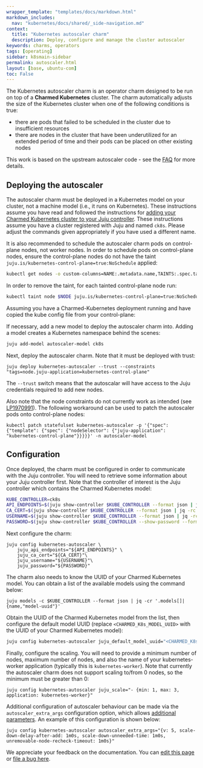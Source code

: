 ```yaml
---
wrapper_template: "templates/docs/markdown.html"
markdown_includes:
  nav: "kubernetes/docs/shared/_side-navigation.md"
context:
  title: "Kubernetes autoscaler charm"
  description: Deploy, configure and manage the cluster autoscaler
keywords: charms, operators
tags: [operating]
sidebar: k8smain-sidebar
permalink: autoscaler.html
layout: [base, ubuntu-com]
toc: False
---
```


The Kubernetes autoscaler charm is an operator charm designed to be run on top
of a **Charmed Kubernetes** cluster. The charm automatically adjusts
the size of the Kubernetes cluster when one of the following conditions is true:

 - there are pods that failed to be scheduled in the cluster due to insufficient resources
 - there are nodes in the cluster that have been underutilized for an extended
   period of time and their pods can be placed on other existing nodes

This work is based on the upstream autoscaler code - see the [FAQ][] for more details.

## Deploying the autoscaler

The autoscaler charm must be deployed in a Kubernetes model on your cluster, not
a machine model (i.e., it runs on Kubernetes). These instructions assume you 
have read and followed the instructions for 
[adding your Charmed Kubernetes cluster to your Juju controller][kubernetes-operators]. 
These instructions assume you have a cluster registered with Juju and named `ck8s`. Please 
adjust the commands given appropriately if you have used a different name.

It is also recommended to schedule the autoscaler charm pods on
control-plane nodes, not worker nodes. In order to schedule pods on
control-plane nodes, ensure the control-plane nodes do not have the taint
`juju.is/kubernetes-control-plane=true:NoSchedule` applied:

```bash
kubectl get nodes -o custom-columns=NAME:.metadata.name,TAINTS:.spec.taints --no-headers
```

In order to remove the taint, for each tainted control-plane node run:

```bash
kubectl taint node $NODE juju.is/kubernetes-control-plane=true:NoSchedule-
```

Assuming you have a Charmed-Kubernetes deployment running and have copied the kube config file from your control-plane:


If necessary, add a new model to deploy the autoscaler charm into. Adding a model creates a Kubernetes namespace behind the scenes:

```bash
juju add-model autoscaler-model ck8s
```

Next, deploy the autoscaler charm. Note that it must be deployed with trust:

```
juju deploy kubernetes-autoscaler --trust --constraints "tags=node.juju-application=kubernetes-control-plane"
```

The `--trust` switch means that the autoscalar will have access to the Juju credentials required to add new nodes.

Also note that the node constraints do not currently work as intended (see [LP1970991](https://bugs.launchpad.net/juju/+bug/1970991)). The following workaround can be used to patch the autoscaler pods onto control-plane nodes:

```
kubectl patch statefulset kubernetes-autoscaler -p '{"spec": {"template": {"spec": {"nodeSelector": {"juju-application": "kubernetes-control-plane"}}}}}' -n autoscaler-model
```

## Configuration

Once deployed, the charm must be configured in order to communicate with the Juju controller.
You will need to retrieve some information about your Juju controller first. Note that the controller of interest is the Juju controller which contains the Charmed Kubernetes model:

```bash
KUBE_CONTROLLER=ck8s
API_ENDPOINTS=$(juju show-controller $KUBE_CONTROLLER --format json | jq -rc '.[].details["api-endpoints"] | join(",")' )
CA_CERT=$(juju show-controller $KUBE_CONTROLLER --format json | jq -rc '.[].details["ca-cert"]' | base64 -w0)
USERNAME=$(juju show-controller $KUBE_CONTROLLER --format json | jq -rc '.[].account.user')
PASSWORD=$(juju show-controller $KUBE_CONTROLLER --show-password --format json | jq -rc '.[].account.password')
```

Next configure the charm:

```
juju config kubernetes-autoscaler \
	juju_api_endpoints="${API_ENDPOINTS}" \
	juju_ca_cert="${CA_CERT}"\
	juju_username="${USERNAME}"\
	juju_password="${PASSWORD}"
```

The charm also needs to know the UUID of your Charmed Kubernetes model. You can obtain a list of the available models using the command below:

```
juju models -c $KUBE_CONTROLLER --format json | jq -cr '.models[]|{name,"model-uuid"}'
```

Obtain the UUID of the Charmed Kubernetes model from the list, then configure
the default model UUID (replace `<CHARMED_K8s_MODEL_UUID>` with the UUID of your
Charmed Kubernetes model):

```bash
juju config kubernetes-autoscaler juju_default_model_uuid="<CHARMED_K8s_MODEL_UUID>"
```

Finally, configure the scaling. You will need to provide a minimum number of
nodes, maximum number of nodes, and also the name of your kubernetes-worker
application (typically this is `kubernetes-worker`). Note that currently the
autoscaler charm does not support scaling to/from 0 nodes, so the minimum must
be greater than 0:

```
juju config kubernetes-autoscaler juju_scale="- {min: 1, max: 3, application: kubernetes-worker}"
```

Additional configuration of autoscaler behaviour can be made via the `autoscaler_extra_args` configuration option, which allows [additional parameters](https://github.com/charmed-kubernetes/autoscaler/blob/juju/cluster-autoscaler/FAQ.md#what-are-the-parameters-to-ca). An example of this configuration is shown below:

```
juju config kubernetes-autoscaler autoscaler_extra_args="{v: 5, scale-down-delay-after-add: 1m0s, scale-down-unneeded-time: 1m0s, unremovable-node-recheck-timeout: 1m0s}"
```


<!-- LINKS -->
[Kubernetes-operators]: /kubernetes/docs/kubernetes-operators
[FAQ]: https://github.com/kubernetes/autoscaler/blob/master/cluster-autoscaler/FAQ.md
[Multus]: /kubernetes/docs/cni-multus

<!-- FEEDBACK -->
<div class="p-notification--information">
  <div class="p-notification__content">
    <p class="p-notification__message">We appreciate your feedback on the documentation. You can
    <a href="https://github.com/charmed-kubernetes/kubernetes-docs/edit/main/pages/k8s/autoscaler.md" >edit this page</a>
    or
    <a href="https://github.com/charmed-kubernetes/kubernetes-docs/issues/new" >file a bug here</a>.</p>
  </div>
</div>
